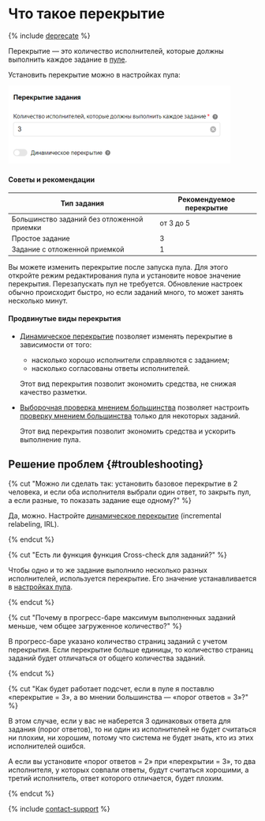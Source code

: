 # Что такое перекрытие

{% include [deprecate](../../_includes/deprecate.md) %}

Перекрытие — это количество исполнителей, которые должны выполнить каждое задание в [пуле](../../glossary.md#pool).

Установить перекрытие можно в настройках пула:

![](../_images/location-job/overlap.png)

#### Советы и рекомендации

Тип задания|Рекомендуемое перекрытие
----- | -----
Большинство заданий без отложенной приемки | от 3 до 5
Простое задание | 3
Задание с отложенной приемкой | 1

Вы можете изменить перекрытие после запуска пула. Для этого откройте режим редактирования пула и установите новое значение перекрытия. Перезапускать пул не требуется. Обновление настроек обычно происходит быстро, но если заданий много, то может занять несколько минут.

#### Продвинутые виды перекрытия

- [Динамическое перекрытие](dynamic-overlap.md) позволяет изменять перекрытие в зависимости от того:

    - насколько хорошо исполнители справляются с заданием;
    - насколько согласованы ответы исполнителей.

    Этот вид перекрытия позволит экономить средства, не снижая качество разметки.

- [Выборочная проверка мнением большинства](selective-mvote.md) позволяет настроить [проверку мнением большинства](mvote.md) только для некоторых заданий.

    Этот вид перекрытия позволит экономить средства и ускорить выполнение пула.

## Решение проблем {#troubleshooting}

{% cut "Можно ли сделать так: установить базовое перекрытие в 2 человека, и если оба исполнителя выбрали один ответ, то закрыть пул, а если разные, то показать задание еще одному?" %}

Да, можно. Настройте [динамическое перекрытие](dynamic-overlap.md) (incremental relabeling, IRL).

{% endcut %}

{% cut "Есть ли функция функция Cross-check для заданий?" %}

Чтобы одно и то же задание выполнило несколько разных исполнителей, используется перекрытие. Его значение устанавливается в [настройках пула](pool-edit.md).

{% endcut %}

{% cut "Почему в прогресс-баре максимум выполненных заданий меньше, чем общее загруженное количество?" %}

В прогресс-баре указано количество страниц заданий с учетом перекрытия. Если перекрытие больше единицы, то количество страниц заданий будет отличаться от общего количества заданий.

{% endcut %}

{% cut "Как будет работает подсчет, если в пуле я поставлю «перекрытие = 3», а во мнении большинства — «порог ответов = 3»?" %}

В этом случае, если у вас не наберется 3 одинаковых ответа для задания (порог ответов), то ни один из исполнителей не будет считаться ни плохим, ни хорошим, потому что система не будет знать, кто из этих исполнителей ошибся.

А если вы установите «порог ответов = 2» при «перекрытии = 3», то два исполнителя, у которых совпали ответы, будут считаться хорошими, а третий исполнитель, ответ которого отличается, будет плохим.

{% endcut %}

{% include [contact-support](../_includes/contact-support-help.md) %}